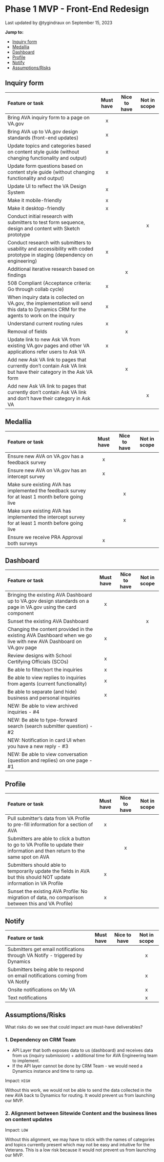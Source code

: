 # Phase 1 MVP - Front-End Redesign

Last updated by @tygindraux on September 15, 2023

**Jump to:**
- [Inquiry form](https://github.com/department-of-veterans-affairs/va.gov-team/blob/master/products/ask-va/products/Phase%201%20MVP%3A%20Must%20Have%20%2B%20Nice%20to%20Have.md#inquiry-form)
- [Medallia](https://github.com/department-of-veterans-affairs/va.gov-team/blob/master/products/ask-va/products/Phase%201%20MVP%3A%20Must%20Have%20%2B%20Nice%20to%20Have.md#medallia)
- [Dashboard](https://github.com/department-of-veterans-affairs/va.gov-team/blob/master/products/ask-va/products/Phase%201%20MVP%3A%20Must%20Have%20%2B%20Nice%20to%20Have.md#dashboard)
- [Profile](https://github.com/department-of-veterans-affairs/va.gov-team/blob/master/products/ask-va/products/Phase%201%20MVP%3A%20Must%20Have%20%2B%20Nice%20to%20Have.md#profile)
- [Notify](https://github.com/department-of-veterans-affairs/va.gov-team/blob/master/products/ask-va/products/Phase%201%20MVP%3A%20Must%20Have%20%2B%20Nice%20to%20Have.md#notify)
- [Assumptions/Risks](https://github.com/department-of-veterans-affairs/va.gov-team/blob/master/products/ask-va/products/Phase%201%20MVP%3A%20Must%20Have%20%2B%20Nice%20to%20Have.md#assumptionsrisks)

## Inquiry form

|Feature or task|Must have|Nice to have|Not in scope|
|:--|:--:|:--:|:--:|
|Bring AVA inquiry form to a page on VA.gov|x|||
|Bring AVA up to VA.gov design standards (front-end updates)|x|||
|Update topics and categories based on content style guide (without changing functionality and output)|x|||
|Update form questions based on content style guide (without changing functionality and output)|x|||
|Update UI to reflect the VA Design System|x|||
|Make it mobile-friendly|x|||
|Make it desktop-friendly|x|||
|Conduct initial research with submitters to test form sequence, design and content with Sketch prototype|||x|
|Conduct research with submitters to usability and accessibility with coded prototype in staging (dependency on engineering)|x|||
|Additional iterative research based on findings||x||
|508 Compliant (Acceptance criteria: Go through collab cycle)|x|||
|When inquiry data is collected on VA.gov, the implementation will send this data to Dynamics CRM for the agents to work on the inquiry|x|||
|Understand current routing rules|x|||
|Removal of fields||x||
|Update link to new Ask VA from existing VA.gov pages and other VA applications refer users to Ask VA|x|||
|Add new Ask VA link to pages that currently don’t contain Ask VA link but have their category in the Ask VA form||x||
|Add new Ask VA link to pages that currently don’t contain Ask VA link and don’t have their category in Ask VA|||x|

## Medallia

|Feature or task|Must have|Nice to have|Not in scope|
|:--|:--:|:--:|:--:|
|Ensure new AVA on VA.gov has a feedback survey|x|||
|Ensure new AVA on VA.gov has an intercept survey|x|||
|Make sure existing AVA has implemented the feedback survey for at least 1 month before going live||x||
|Make sure existing AVA has implemented the intercept survey for at least 1 month before going live||x||
|Ensure we receive PRA Approval both surveys|x|||

## Dashboard

|Feature or task|Must have|Nice to have|Not in scope|
|:--|:--:|:--:|:--:|
|Bringing the existing AVA Dashboard up to VA.gov design standards on a page in VA.gov using the card component|x|||
|Sunset the existing AVA Dashboard|||x|
|Changing the content provided in the existing AVA Dashboard when we go live with new AVA Dashboard on VA.gov page|x|||
|Review designs with School Certifying Officials (SCOs)|x|||
|Be able to filter/sort the inquiries|x|||
|Be able to view replies to inquiries from agents (current functionality)|x|||
|Be able to separate (and hide) business and personal inquiries|x|||
|NEW: Be able to view archived inquiries - #4||||
|NEW: Be able to type-forward search (search submitter question) - #2||||
|NEW: Notification in card UI when you have a new reply - #3||||
|NEW: Be able to view conversation (question and replies) on one page - #1||||

## Profile

|Feature or task|Must have|Nice to have|Not in scope|
|:--|:--:|:--:|:--:|
|Pull submitter’s data from VA Profile to pre-fill information for a section of AVA|x|||
|Submitters are able to click a button to go to VA Profile to update their information and then return to the same spot on AVA||x||
|Submitters should able to temporarily update the fields in AVA but this should NOT update information in VA Profile|x|||
|Sunset the existing AVA Profile: No migration of data, no comparison between this and VA Profile)|x|||

## Notify

|Feature or task|Must have|Nice to have|Not in scope|
|:--|:--:|:--:|:--:|
|Submitters get email notifications through VA Notify - triggered by Dynamics|||x|
|Submitters being able to respond on email notifications coming from VA Notify|||x|
|Onsite notifications on My VA|||x|
|Text notifications|||x|

## Assumptions/Risks

What risks do we see that could impact are must-have deliverables?

### 1. Dependency on CRM Team
- API Layer that both exposes data to us (dashboard) and receives data from us (inquiry submission) + additional time for AVA Engineering team to implement.
- If the API layer cannot be done by CRM Team - we would need a Dynamics instance and time to ramp up.

Impact: `HIGH`

Without this work, we would not be able to send the data collected in the new AVA back to Dynamics for routing. It would prevent us from launching our MVP.

### 2. Alignment between Sitewide Content and the business lines on content updates

Impact: `LOW`

Without this alignment, we may have to stick with the names of categories and topics currently present which may not be easy and intuitive for the Veterans. This is a low risk because it would not prevent us from launching our MVP.
